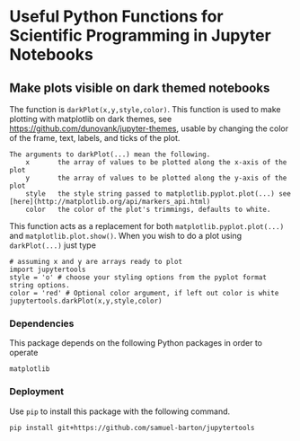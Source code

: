 # Useful Python Functions for Scientific Programming in Jupyter Notebooks


## Make plots visible on dark themed notebooks

The function is `darkPlot(x,y,style,color)`. This function is used to make plotting with 
matplotlib on dark themes, see https://github.com/dunovank/jupyter-themes, usable by changing the
color of the frame, text, labels, and ticks of the plot. 

    The arguments to darkPlot(...) mean the following.
        x       the array of values to be plotted along the x-axis of the plot
        y       the array of values to be plotted along the y-axis of the plot
        style   the style string passed to matplotlib.pyplot.plot(...) see [here](http://matplotlib.org/api/markers_api.html) 
        color   the color of the plot's trimmings, defaults to white.

This function acts as a replacement for both `matplotlib.pyplot.plot(...)` and 
`matplotlib.plot.show()`. When you wish to do a plot using `darkPlot(...)` just type 

```
# assuming x and y are arrays ready to plot
import jupytertools
style = 'o' # choose your styling options from the pyplot format string options.
color = 'red' # Optional color argument, if left out color is white
jupytertools.darkPlot(x,y,style,color)
```

### Dependencies

This package depends on the following Python packages in order to operate

    matplotlib



### Deployment

Use `pip` to install this package with the following command.

    pip install git+https://github.com/samuel-barton/jupytertools
